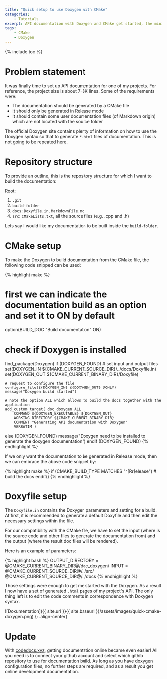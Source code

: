 ```yaml
---
title: "Quick setup to use Doxygen with CMake"
categories: 
    - Tutorials
excerpt: API documentation with Doxygen and CMake get started, the minimal setup.
tags: 
    - CMake 
    - Doxygen
---
```


{% include toc %}

# Problem statement

It was finally time to set up API documentation for one of my projects. For reference, the project size is about 7-8K lines. Some of the requirements were:

* The documentation should be generated by a CMake file
* It should only be generated in Release mode
* It should contain some user documentation files (of Markdown origin) which are not located with the source folder

The official Doxygen site contains plenty of information on how to use the Doxygen syntax so that to generate `*.html` files of documentation. This is not going to be repeated here.

# Repository structure

To provide an outline, this is the repository structure for which I want to build the documentation:

Root: 

1. `.git`  
2. `build-folder`  
3. `docs`: `Doxyfile.in`, `MarkdownFile.md`
4. `src`: `CMakeLists.txt`, all the source files (e.g. .cpp and .h) 

Lets say I would like my documentation to be built inside the `build-folder`.

# CMake setup

To make the Doxygen to build documentation from the CMake file, the following code snipped can be used:

{% highlight make %}
# first we can indicate the documentation build as an option and set it to ON by default
option(BUILD_DOC "Build documentation" ON)

# check if Doxygen is installed
find_package(Doxygen)
if (DOXYGEN_FOUND)
    # set input and output files
    set(DOXYGEN_IN ${CMAKE_CURRENT_SOURCE_DIR}/../docs/Doxyfile.in)
    set(DOXYGEN_OUT ${CMAKE_CURRENT_BINARY_DIR}/Doxyfile)

    # request to configure the file
    configure_file(${DOXYGEN_IN} ${DOXYGEN_OUT} @ONLY)
    message("Doxygen build started")

    # note the option ALL which allows to build the docs together with the application
    add_custom_target( doc_doxygen ALL
        COMMAND ${DOXYGEN_EXECUTABLE} ${DOXYGEN_OUT}
        WORKING_DIRECTORY ${CMAKE_CURRENT_BINARY_DIR}
        COMMENT "Generating API documentation with Doxygen"
        VERBATIM )
else (DOXYGEN_FOUND)
  message("Doxygen need to be installed to generate the doxygen documentation")
endif (DOXYGEN_FOUND)
{% endhighlight %}

If we only want the documentation to be generated in Release mode, then we can embrace the above code snippet by:

{% highlight make %}
if (CMAKE_BUILD_TYPE MATCHES "^[Rr]elease")
    # build the docs
endif()
{% endhighlight %}

# Doxyfile setup

The `Doxyfile.in` contains the Doxygen parameters and setting for a build. At first, it is recommended to generate a default Doxyfile and then edit the necessary settings within the file.

For our compatibility with the CMake file, we have to set the input (where is the source code and other files to generate the documentation from) and the output (where the result doc files will be rendered).

Here is an example of parameters:

{% highlight bash %}
OUTPUT_DIRECTORY       = @CMAKE_CURRENT_BINARY_DIR@/doc_doxygen/
INPUT                  = @CMAKE_CURRENT_SOURCE_DIR@/../src/ @CMAKE_CURRENT_SOURCE_DIR@/../docs
{% endhighlight %}

Those settings were enough to get me started with the Doxygen. As a result I now have a set of generated `.html` pages of my project's API. The only thing left is to edit the code comments in correspondence with Doxygen syntax.

![Doxumentation]({{ site.url }}{{ site.baseurl }}/assets/images/quick-cmake-doxygen.png)
{: .align-center}

# Update

With [codedocs.xyz](https://codedocs.xyz/), getting documentation online became even easier! All you need is to connect your github account  and select which githib repository to use for documentation build. 
As long as you have doxygen configuration files, no further steps are required, and as a result you get online development documentation.
